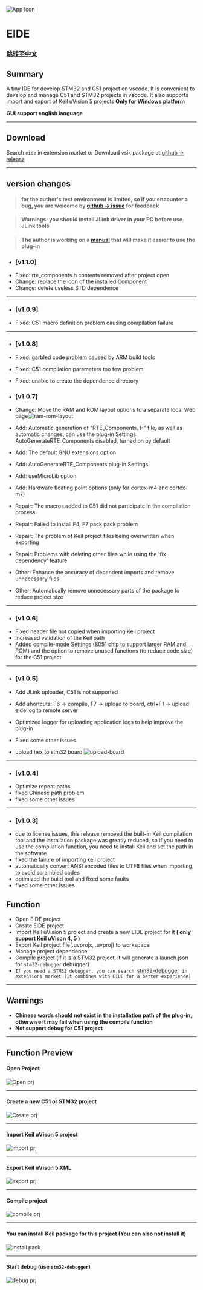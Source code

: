 ![App Icon](./res/icon/icon.png)
# EIDE

### [跳转至中文](https://github.com/github0null/eide/blob/master/README.md)

## Summary

A tiny IDE for develop STM32 and C51 project on vscode. It is convenient to develop and manage C51 and STM32 projects in vscode. It also supports import and export of Keil uVision 5 projects **Only for Windows platform**

**GUI support english language**

***

## Download

Search `eide` in extension market or Download vsix package at [github -> release](https://github.com/github0null/eide/releases)

***

## version changes

> #### for the author's test environment is limited, so if you encounter a bug, you are welcome by [github -> issue](https://github.com/github0null/eide/issues) for feedback

> #### Warnings: you should install JLink driver in your PC before use JLink tools

> #### The author is working on a [manual](https://github.com/github0null/eide/blob/master/manual.md) that will make it easier to use the plug-in

- ### [v1.1.0]
- Fixed: rte_components.h contents removed after project open
- Change: replace the icon of the installed Component
- Change: delete useless STD dependence

***

- ### [v1.0.9]
- Fixed: C51 macro definition problem causing compilation failure

***

- ### [v1.0.8]
- Fixed: garbled code problem caused by ARM build tools
- Fixed: C51 compilation parameters too few problem
- Fixed: unable to create the dependence directory

- ### [v1.0.7]
- Change: Move the RAM and ROM layout options to a separate local Web page![ram-rom-layout](./res/preview/ram_rom_layout.gif)

- Add: Automatic generation of "RTE_Components. H" file, as well as automatic changes, can use the plug-in Settings AutoGenerateRTE_Components disabled, turned on by default
- Add: The default GNU extensions option
- Add: AutoGenerateRTE_Components plug-in Settings
- Add: useMicroLib option
- Add: Hardware floating point options (only for cortex-m4 and cortex-m7)

- Repair: The macros added to C51 did not participate in the compilation process
- Repair: Failed to install F4, F7 pack pack problem
- Repair: The problem of Keil project files being overwritten when exporting
- Repair: Problems with deleting other files while using the 'fix dependency' feature

- Other: Enhance the accuracy of dependent imports and remove unnecessary files
- Other: Automatically remove unnecessary parts of the package to reduce project size

***

- ### [v1.0.6]
- Fixed header file not copied when importing Keil project
- Increased validation of the Keil path
- Added compile-mode Settings (8051 chip to support larger RAM and ROM) and the option to remove unused functions (to reduce code size) for the C51 project

****

- ### [v1.0.5]
- Add JLink uploader, C51 is not supported
- Add shortcuts: F6 -> compile, F7 -> upload to board, ctrl+F1 -> upload eide log to remote server
- Optimized logger for uploading application logs to help improve the plug-in
- Fixed some other issues

- upload hex to stm32 board ![upload-board](./res/preview/upload-board.gif)

****

- ### [v1.0.4]
- Optimize repeat paths
- fixed Chinese path problem
- fixed some other issues

****

- ### [v1.0.3]
- due to license issues, this release removed the built-in Keil compilation tool and the installation package was greatly reduced, so if you need to use the compilation function, you need to install Keil and set the path in the software
- fixed the failure of importing keil project
- automatically convert ANSI encoded files to UTF8 files when importing, to avoid scrambled codes
- optimized the build tool and fixed some faults
- fixed some other issues

## Function

* Open EIDE project
* Create EIDE project
* Import Keil uVision 5 project and create a new EIDE project for it **( only support Keil uVison 4, 5 )**
* Export Keil project file(.uvprojx, .uvproj) to workspace
* Manage project dependence
* Compile project (if it is a STM32 project, it will generate a launch.json for `stm32-debugger` debugger)
* `If you need a STM32 debugger, you can search `[stm32-debugger](https://github.com/github0null/stm32-debugger/releases)` in extensions market (It combines with EIDE for a better experience)`

***

## Warnings
  + **Chinese words should not exist in the installation path of the plug-in, otherwise it may fail when using the compile function**
  + **Not support debug for C51 project**

***

## Function Preview

#### Open Project
![Open prj](./res/preview/open_project_view.gif)

***

#### Create a new C51 or STM32 project
![Create prj](./res/preview/create_project_view.gif)

***

#### Import Keil uVison 5 project
![import prj](./res/preview/import_view.gif)

***

#### Export Keil uVison 5 XML
![export prj](./res/preview/export_view.gif)

***

#### Compile project
![compile prj](./res/preview/compile_view.gif)

***

#### You can install Keil package for this project (You can also not install it)
![install pack](./res/preview/install_pack.png)

***

#### Start debug (use `stm32-debugger`)
![debug prj](./res/preview/debug.png)

